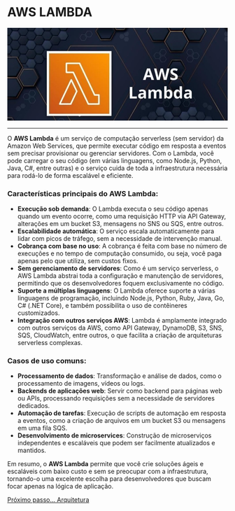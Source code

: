 # AWS LAMBDA

<div align="center">
    <img src="./images/lambda.jpg">
</div>

---

O **AWS Lambda** é um serviço de computação serverless (sem servidor) da Amazon Web Services, que permite executar código em resposta a eventos sem precisar provisionar ou gerenciar servidores. Com o Lambda, você pode carregar o seu código (em várias linguagens, como Node.js, Python, Java, C#, entre outras) e o serviço cuida de toda a infraestrutura necessária para rodá-lo de forma escalável e eficiente.

### Características principais do AWS Lambda:
- **Execução sob demanda**: O Lambda executa o seu código apenas quando um evento ocorre, como uma requisição HTTP via API Gateway, alterações em um bucket S3, mensagens no SNS ou SQS, entre outros.
- **Escalabilidade automática**: O serviço escala automaticamente para lidar com picos de tráfego, sem a necessidade de intervenção manual.
- **Cobrança com base no uso**: A cobrança é feita com base no número de execuções e no tempo de computação consumido, ou seja, você paga apenas pelo que utiliza, sem custos fixos.
- **Sem gerenciamento de servidores**: Como é um serviço serverless, o AWS Lambda abstrai toda a configuração e manutenção de servidores, permitindo que os desenvolvedores foquem exclusivamente no código.
- **Suporte a múltiplas linguagens**: O Lambda oferece suporte a várias linguagens de programação, incluindo Node.js, Python, Ruby, Java, Go, C# (.NET Core), e também possibilita o uso de contêineres customizados.
- **Integração com outros serviços AWS**: Lambda é amplamente integrado com outros serviços da AWS, como API Gateway, DynamoDB, S3, SNS, SQS, CloudWatch, entre outros, o que facilita a criação de arquiteturas serverless complexas.

### Casos de uso comuns:
- **Processamento de dados**: Transformação e análise de dados, como o processamento de imagens, vídeos ou logs.
- **Backends de aplicações web**: Servir como backend para páginas web ou APIs, processando requisições sem a necessidade de servidores dedicados.
- **Automação de tarefas**: Execução de scripts de automação em resposta a eventos, como a criação de arquivos em um bucket S3 ou mensagens em uma fila SQS.
- **Desenvolvimento de microservices**: Construção de microserviços independentes e escaláveis que podem ser facilmente atualizados e mantidos.

Em resumo, o **AWS Lambda** permite que você crie soluções ágeis e escaláveis com baixo custo e sem se preocupar com a infraestrutura, tornando-o uma excelente escolha para desenvolvedores que buscam focar apenas na lógica de aplicação.

[Próximo passo... Arquitetura](./docs/arquitetura.md)